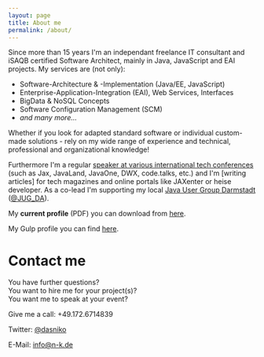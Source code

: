 ```yaml
---
layout: page
title: About me
permalink: /about/
---
```


Since more than 15 years I'm an independant freelance IT consultant and iSAQB certified Software Architect, mainly in Java, JavaScript and EAI projects. My services are (not only):

- Software-Architecture & -Implementation (Java/EE, JavaScript)
- Enterprise-Application-Integration (EAI), Web Services, Interfaces
- BigData & NoSQL Concepts
- Software Configuration Management (SCM)
- _and many more..._

Whether if you look for adapted standard software or individual custom-made solutions - rely on my wide range of experience and technical, professional and organizational knowledge!

Furthermore I'm a regular [speaker at various international tech conferences](/talks) (such as Jax, JavaLand, JavaOne, DWX, code.talks, etc.) and I'm [writing articles] for tech magazines and online portals like JAXenter or heise developer. As a co-lead I'm supporting my local [Java User Group Darmstadt](http://jug-da.de) ([@JUG_DA](https://twitter.com/JUG_DA)).

My **current profile** (PDF) you can download from [here](http://dl.dropbox.com/u/9313609/Beraterprofil_KoeblerNiko.pdf).

My Gulp profile you can find [here](https://www.gulp.de/gulp2/home/profil/nkoebler).


# Contact me

You have further questions?  
You want to hire me for your project(s)?  
You want me to speak at your event?  

Give me a call: +49.172.6714839

Twitter: [@dasniko](https://twitter.com/dasniko)

E-Mail: [info@n-k.de](mailto:info@n-k.de)
